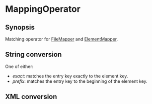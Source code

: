 <h1 class="converter">MappingOperator</h1>

## Synopsis

Matching operator for <a href="../module/FileMapper" class="module">FileMapper</a> and <a href="../module/ElementMapper" class="module">ElementMapper</a>.

## String conversion

One of either:
  
* *exact*: matches the entry key exactly to the element key.
* *prefix*: matches the entry key to the beginning of the element key.



## XML conversion



